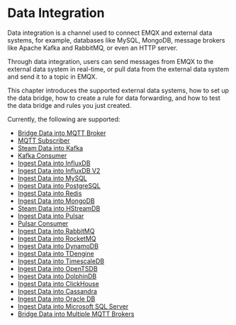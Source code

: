 # Data Integration

Data integration is a channel used to connect EMQX and external data systems, for example, databases like MySQL, MongoDB, message brokers like Apache Kafka and RabbitMQ, or even an HTTP server.

Through data integration, users can send messages from EMQX to the external data system in real-time, or pull data from the external data system and send it to a topic in EMQX.

This chapter introduces the supported external data systems, how to set up the data bridge, how to create a rule for data forwarding, and how to test the data bridge and rules you just created. 

Currently, the following are supported:

- [Bridge Data into MQTT Broker](../rule/bridge_mqtt.md)
- [MQTT Subscriber](../modules/mqtt_subscriber.md)
- [Steam Data into Kafka](../rule/bridge_kafka.md)
- [Kafka Consumer](../modules/kafka_consumer.md)
- [Ingest Data into InfluxDB](../rule/backend_influxdb.md)
- [Ingest Data into InfluxDB V2](../rule/backend_influxdb_v2.md)
- [Ingest Data into MySQL](../rule/backend_mysql.md)
- [Ingest Data into PostgreSQL](../rule/backend_pgsql.md)
- [Ingest Data into Redis](../rule/backend_redis.md)
- [Ingest Data into MongoDB](../rule/backend_mongodb.md)
- [Steam Data into HStreamDB](../rule/backend_hstreamdb.md)
- [Ingest Data into Pulsar](../rule/bridge_pulsar.md)
- [Pulsar Consumer](../modules/pulsar_consumer.md)
- [Ingest Data into RabbitMQ](../rule/bridge_rabbitmq.md)
- [Ingest Data into RocketMQ](../rule/bridge_rocketmq.md)
- [Ingest Data into DynamoDB](../rule/backend_dynamodb.md)
- [Ingest Data into TDengine](../rule/backend_tdengine.md)
- [Ingest Data into TimescaleDB](../rule/backend_timescaledb.md)
- [Ingest Data into OpenTSDB](../rule/backend_opentsdb.md)
- [Ingest Data into DolphinDB](../rule/backend_dolphindb.md)
- [Ingest Data into ClickHouse](../rule/backend_clickhouse.md)
- [Ingest Data into Cassandra](../rule/backend_cassandra.md)
- [Ingest Data into Oracle DB](../rule/backend_oracle.md)
- [Ingest Data into Microsoft SQL Server](../rule/backend_sqlserver.md)
- [Bridge Data into Multiple MQTT Brokers](../rule/bridge_emqx.md)